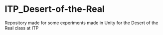 # ITP_Desert-of-the-Real

Repository made for some experiments made in Unity for the Desert of the Real class at ITP
